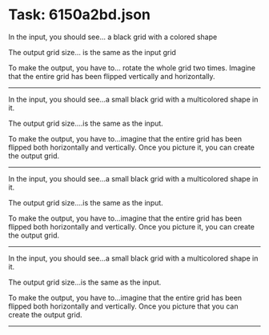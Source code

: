 # Task: 6150a2bd.json

In the input, you should see... a black grid with a colored shape

The output grid size... is the same as the input grid

To make the output, you have to... rotate the whole grid two times. Imagine that the entire grid has been flipped vertically and horizontally.

---

In the input, you should see...a small black grid with a multicolored shape in it.

The output grid size....is the same as the input.

To make the output, you have to...imagine that the entire grid has been flipped both horizontally and vertically. Once you picture it, you can create the output grid.

---

In the input, you should see...a small black grid with a multicolored shape in it.

The output grid size....is the same as the input.

To make the output, you have to...imagine that the entire grid has been flipped both horizontally and vertically. Once you picture it, you can create the output grid.

---

In the input, you should see...a small black grid with a multicolored shape in it.

The output grid size...is the same as the input.

To make the output, you have to...imagine that the entire grid has been flipped both horizontally and vertically. Once you picture that you can create the output grid.

---


